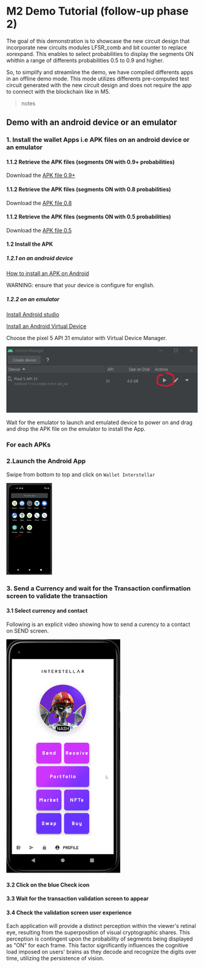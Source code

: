 # M2 Demo Tutorial (follow-up phase 2)

The goal of this demonstration is to showcase the new circuit design that incorporate new circuits modules LFSR_comb and bit counter to replace xorexpand. This enables to select probabilities to display the segments ON whithin a range of differents probabilities 0.5 to 0.9 and higher.

So, to simplify and streamline the demo, we have compiled differents apps in an offline demo mode. This mode utilizes differents pre-computed test circuit generated with the new circuit design and does not require the app to connect with the blockchain like in M5.

> notes


## Demo with an android device or an emulator


### 1. Install the wallet Apps i.e APK files on an android device or an emulator


#### 1.1.2 Retrieve the APK files (segments ON with 0.9+ probabilities)
Download the [APK file 0.9+](https://github.com/Interstellar-Network/wallet-app/releases/tag/w3f-phase2-milestone1)

#### 1.1.2 Retrieve the APK files (segments ON with 0.8 probabilities)
Download the [APK file 0.8](https://github.com/Interstellar-Network/wallet-app/releases/tag/w3f-phase2-milestone1)

#### 1.1.2 Retrieve the APK files (segments ON with 0.5 probabilities)
Download the [APK file 0.5](https://github.com/Interstellar-Network/wallet-app/releases/tag/w3f-phase2-milestone1)



#### 1.2 Install the APK
##### 1.2.1 on an android device

[How to install an APK on Android](https://www.lifewire.com/install-apk-on-android-4177185)

 WARNING: ensure that your device is configure for english.


##### 1.2.2 on an emulator

[Install Android studio](https://developer.android.com/studio/)

[Install an Android Virtual Device](https://developer.android.com/studio/run/managing-avds#createavd)

Choose the pixel 5 API 31 emulator with Virtual Device Manager.

![Launch pixel 5 API 31 emulator](./fig/Android_device_manager.png)

Wait for the emulator to launch and emulated device to power on and drag and drop the APK file on the emulator to install the App.

### For each APKs

### 2.Launch the Android App
Swipe from bottom to top and click on `Wallet Interstellar`


<img src="./fig/SelectAndroidApp.png" alt="wallet menu"  width="120"/>


### 3. Send a Currency and wait for the Transaction confirmation screen to validate the transaction


#### 3.1 Select currency and contact
Following is an explicit video showing how to send a curency to a contact on SEND screen.

<img src="./fig/Send_Currency_Demo.gif" alt="wallet menu"  width="300"/>

#### 3.2 Click on the blue Check icon

#### 3.3 Wait for the transaction validation screen to appear

#### 3.4 Check the validation screen user experience

Each application will provide a distinct perception within the viewer's retinal eye, resulting from the superposition of visual cryptographic shares. This perception is contingent upon the probability of segments being displayed as "ON" for each frame. This factor significantly influences the cognitive load imposed on users' brains as they decode and recognize the digits over time, utilizing the persistence of vision.
